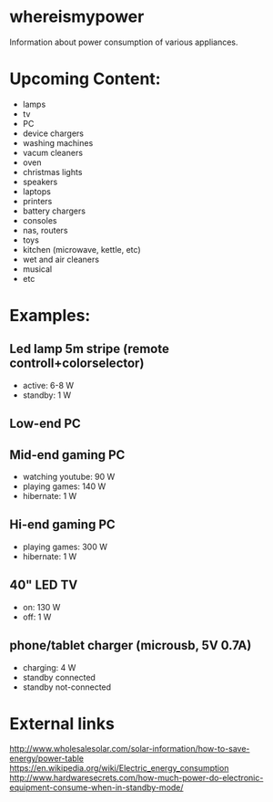 # whereismypower
Information about power consumption of various appliances.


# Upcoming Content:

* lamps
* tv
* PC
* device chargers
* washing machines
* vacum cleaners
* oven
* christmas lights
* speakers
* laptops
* printers
* battery chargers
* consoles
* nas, routers
* toys
* kitchen (microwave, kettle, etc)
* wet and air cleaners
* musical
* etc

# Examples:

## Led lamp 5m stripe (remote controll+colorselector)
* active: 6-8 W
* standby: 1 W

## Low-end PC


## Mid-end gaming PC
* watching youtube: 90 W
* playing games: 140 W
* hibernate: 1 W


## Hi-end gaming PC
* playing games: 300 W
* hibernate: 1 W

## 40" LED TV
* on: 130 W
* off: 1 W
 
## phone/tablet charger (microusb, 5V 0.7A)
* charging: 4 W
* standby connected 
* standby not-connected 

# External links

http://www.wholesalesolar.com/solar-information/how-to-save-energy/power-table
https://en.wikipedia.org/wiki/Electric_energy_consumption
http://www.hardwaresecrets.com/how-much-power-do-electronic-equipment-consume-when-in-standby-mode/
